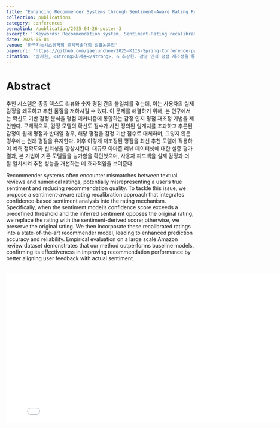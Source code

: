 ```yaml
---
title: "Enhancing Recommender Systems through Sentiment-Aware Rating Recalibration(감정 인식 평점 재조정을 통한 추천 시스템 성능 향상)"
collection: publications
category: conferences
permalink: /publication/2025-04-26-poster-3
excerpt: '`Keywords: Recommendation system, Sentiment-Rating recalibration & analysis, Deep Cooperative Neural Networks(DeepCoNN)`'
date: 2025-05-04
venue: '한국지능시스템학회 춘계학술대회 발표논문집'
paperurl: 'https://github.com/jaejunchoe/2025-KIIS-Spring-Conference-pp.225-226'
citation: '장지원, <strong>최재준</strong>, & 추상현. 감정 인식 평점 재조정을 통한 추천 시스템 성능 향상. 한국지능시스템학회 춘계학술대회 발표논문집, 2025, 제35권 1호, pp. 225-226.'
---
```


# Abstract
추천 시스템은 종종 텍스트 리뷰와 숫자 평점 간의 불일치를 겪는데, 이는 사용자의 실제 감정을 왜곡하고 추천 품질을 저하시킬 수 있다. 이 문제를 해결하기 위해, 본 연구에서는 확신도 기반 감정 분석을 평점 메커니즘에 통합하는 감정 인지 평점 재조정 기법을 제안한다. 구체적으로, 감정 모델의 확신도 점수가 사전 정의된 임계치를 초과하고 추론된 감정이 원래 평점과 반대일 경우, 해당 평점을 감정 기반 점수로 대체하며, 그렇지 않은 경우에는 원래 평점을 유지한다. 이후 이렇게 재조정된 평점을 최신 추천 모델에 적용하여 예측 정확도와 신뢰성을 향상시킨다. 대규모 아마존 리뷰 데이터셋에 대한 실증 평가 결과, 본 기법이 기존 모델들을 능가함을 확인했으며, 사용자 피드백을 실제 감정과 더 잘 일치시켜 추천 성능을 개선하는 데 효과적임을 보여준다. <br/>


Recommender systems often encounter mismatches between textual reviews and numerical ratings, potentially misrepresenting a user’s true sentiment and reducing recommendation quality. To tackle this issue, we propose a sentiment-aware rating recalibration approach that integrates confidence-based sentiment analysis into the rating mechanism. Specifically, when the sentiment model’s confidence score exceeds a predefined threshold and the inferred sentiment opposes the original rating, we replace the rating with the sentiment-derived score; otherwise, we preserve the original rating. We then incorporate these recalibrated ratings into a state-of-the-art recommender model, leading to enhanced prediction accuracy and reliability. Empirical evaluation on a large scale Amazon review dataset demonstrates that our method outperforms baseline models, confirming its effectiveness in improving recommendation performance by better aligning user feedback with actual sentiment.

<br/>

<iframe src="/files/p3.pdf#toolbar=0&navpanes=0&scrollbar=0" width="800" height="400" style="display: block; margin: auto; border: none;"></iframe>
